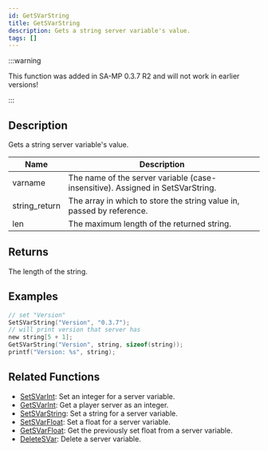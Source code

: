 ```yaml
---
id: GetSVarString
title: GetSVarString
description: Gets a string server variable's value.
tags: []
---
```


:::warning

This function was added in SA-MP 0.3.7 R2 and will not work in earlier versions!

:::

## Description

Gets a string server variable's value.

| Name          | Description                                                                    |
| ------------- | ------------------------------------------------------------------------------ |
| varname       | The name of the server variable (case-insensitive). Assigned in SetSVarString. |
| string_return | The array in which to store the string value in, passed by reference.          |
| len           | The maximum length of the returned string.                                     |

## Returns

The length of the string.

## Examples

```c
// set "Version"
SetSVarString("Version", "0.3.7");
// will print version that server has
new string[5 + 1];
GetSVarString("Version", string, sizeof(string));
printf("Version: %s", string);
```

## Related Functions

- [SetSVarInt](../functions/SetSVarInt.md): Set an integer for a server variable.
- [GetSVarInt](../functions/GetSVarInt.md): Get a player server as an integer.
- [SetSVarString](../functions/SetSVarString.md): Set a string for a server variable.
- [SetSVarFloat](../functions/SetSVarFloat.md): Set a float for a server variable.
- [GetSVarFloat](../functions/GetSVarFloat.md): Get the previously set float from a server variable.
- [DeleteSVar](../functions/DeleteSVar.md): Delete a server variable.
